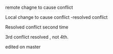 remote chagne to cause conflict

 Local change to cause conflict
 -resolved conflict


 Resolved conflict second time

 3rd conflict resolved , not 4th. 

 edited on master
